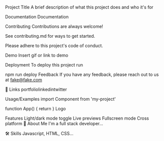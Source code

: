 Project Title
A brief description of what this project does and who it's for

Documentation
Documentation

Contributing
Contributions are always welcome!

See contributing.md for ways to get started.

Please adhere to this project's code of conduct.

Demo
Insert gif or link to demo

Deployment
To deploy this project run

  npm run deploy
Feedback
If you have any feedback, please reach out to us at fake@fake.com

🔗 Links
portfoliolinkedintwitter

Usage/Examples
import Component from 'my-project'

function App() {
  return <Component />
}
Logo

Features
Light/dark mode toggle
Live previews
Fullscreen mode
Cross platform
🚀 About Me
I'm a full stack developer...

🛠 Skills
Javascript, HTML, CSS...
